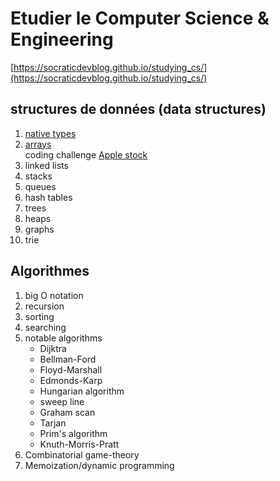 # Etudier le Computer Science & Engineering  
[https://socraticdevblog.github.io/studying_cs/](https://socraticdevblog.github.io/studying_cs/)

## structures de données (data structures)

1. [native types](datastructures/native_types.md)
2. [arrays](datastructures/arrays.md)  
    coding challenge [Apple stock](datastructures/problems/array_apple_stock.py)
3. linked lists
4. stacks
5. queues
6. hash tables
7. trees
8. heaps
9. graphs
10. trie

## Algorithmes

1. big O notation
2. recursion
3. sorting
4. searching
5. notable algorithms
    - Dijktra
    - Bellman-Ford
    - Floyd-Marshall
    - Edmonds-Karp
    - Hungarian algorithm
    - sweep line
    - Graham scan
    - Tarjan
    - Prim's algorithm
    - Knuth-Morris-Pratt
6. Combinatorial game-theory
7. Memoization/dynamic programming
